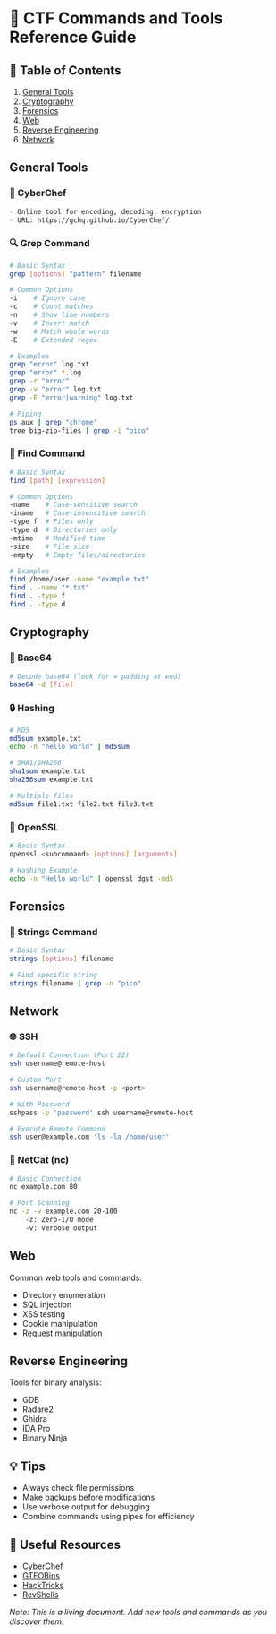 # 🚩 CTF Commands and Tools Reference Guide

## 📑 Table of Contents
1. [General Tools](#general-tools)
2. [Cryptography](#cryptography)
3. [Forensics](#forensics)
4. [Web](#web)
5. [Reverse Engineering](#reverse-engineering)
6. [Network](#network)

## General Tools

### 🔧 CyberChef
```markdown
- Online tool for encoding, decoding, encryption
- URL: https://gchq.github.io/CyberChef/
```

### 🔍 Grep Command
```bash
# Basic Syntax
grep [options] "pattern" filename

# Common Options
-i    # Ignore case
-c    # Count matches
-n    # Show line numbers
-v    # Invert match
-w    # Match whole words
-E    # Extended regex

# Examples
grep "error" log.txt
grep "error" *.log
grep -r "error"
grep -v "error" log.txt
grep -E "error|warning" log.txt

# Piping
ps aux | grep "chrome"
tree big-zip-files | grep -i "pico"
```

### 📂 Find Command
```bash
# Basic Syntax
find [path] [expression]

# Common Options
-name    # Case-sensitive search
-iname   # Case-insensitive search
-type f  # Files only
-type d  # Directories only
-mtime   # Modified time
-size    # File size
-empty   # Empty files/directories

# Examples
find /home/user -name "example.txt"
find . -name "*.txt"
find . -type f
find . -type d
```

## Cryptography

### 🔐 Base64
```bash
# Decode base64 (look for = padding at end)
base64 -d [file]
```

### 🔒 Hashing
```bash
# MD5
md5sum example.txt
echo -n "hello world" | md5sum

# SHA1/SHA256
sha1sum example.txt
sha256sum example.txt

# Multiple files
md5sum file1.txt file2.txt file3.txt
```

### 🔑 OpenSSL
```bash
# Basic Syntax
openssl <subcommand> [options] [arguments]

# Hashing Example
echo -n "Hello world" | openssl dgst -md5
```

## Forensics

### 📝 Strings Command
```bash
# Basic Syntax
strings [options] filename

# Find specific string
strings filename | grep -n "pico"
```

## Network

### 🌐 SSH
```bash
# Default Connection (Port 22)
ssh username@remote-host

# Custom Port
ssh username@remote-host -p <port>

# With Password
sshpass -p 'password' ssh username@remote-host

# Execute Remote Command
ssh user@example.com 'ls -la /home/user'
```

### 🔌 NetCat (nc)
```bash
# Basic Connection
nc example.com 80

# Port Scanning
nc -z -v example.com 20-100
    -z: Zero-I/O mode
    -v: Verbose output
```

## Web
Common web tools and commands:
- Directory enumeration
- SQL injection
- XSS testing
- Cookie manipulation
- Request manipulation

## Reverse Engineering
Tools for binary analysis:
- GDB
- Radare2
- Ghidra
- IDA Pro
- Binary Ninja

## 💡 Tips
- Always check file permissions
- Make backups before modifications
- Use verbose output for debugging
- Combine commands using pipes for efficiency

## 🔗 Useful Resources
- [CyberChef](https://gchq.github.io/CyberChef/)
- [GTFOBins](https://gtfobins.github.io/)
- [HackTricks](https://book.hacktricks.xyz/)
- [RevShells](https://revshells.com)

*Note: This is a living document. Add new tools and commands as you discover them.*

